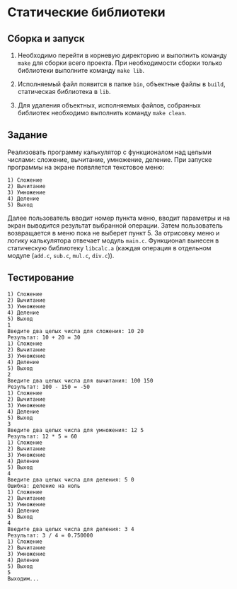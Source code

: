 # Статические библиотеки

## Сборка и запуск

1. Необходимо перейти в корневую директорию и выполнить команду ```make``` для сборки всего проекта. При необходимости сборки только библиотеки выполните команду ```make lib```.

2. Исполняемый файл появится в папке ```bin```, объектные файлы в ```build```, статическая библиотека в ```lib```.

3. Для удаления объектных, исполняемых файлов, собранных библиотек необходимо выполнить команду ```make clean```.

## Задание

Реализовать программу калькулятор с функционалом над целыми числами: сложение, вычитание, умножение, деление. При запуске программы на экране
появляется текстовое меню:

```
1) Сложение
2) Вычитание
3) Умножение
4) Деление
5) Выход
```

Далее пользователь вводит номер пункта меню, вводит параметры и на экран выводится результат выбранной операции. Затем пользователь возвращается в
меню пока не выберет пункт 5. За отрисовку меню и логику калькулятора отвечает модуль ```main.c```. Функционал вынесен в статическую библиотеку ```libcalc.a``` (каждая операция в отдельном модуле (```add.c```, ```sub.c```, ```mul.c```, ```div.c```)). 

## Тестирование

```
1) Сложение
2) Вычитание
3) Умножение
4) Деление
5) Выход
1
Введите два целых числа для сложения: 10 20
Результат: 10 + 20 = 30
1) Сложение
2) Вычитание
3) Умножение
4) Деление
5) Выход
2
Введите два целых числа для вычитания: 100 150
Результат: 100 - 150 = -50
1) Сложение
2) Вычитание
3) Умножение
4) Деление
5) Выход
3
Введите два целых числа для умножения: 12 5
Результат: 12 * 5 = 60
1) Сложение
2) Вычитание
3) Умножение
4) Деление
5) Выход
4
Введите два целых числа для деления: 5 0
Ошибка: деление на ноль
1) Сложение
2) Вычитание
3) Умножение
4) Деление
5) Выход
4 
Введите два целых числа для деления: 3 4
Результат: 3 / 4 = 0.750000
1) Сложение
2) Вычитание
3) Умножение
4) Деление
5) Выход
5
Выходим...
```
